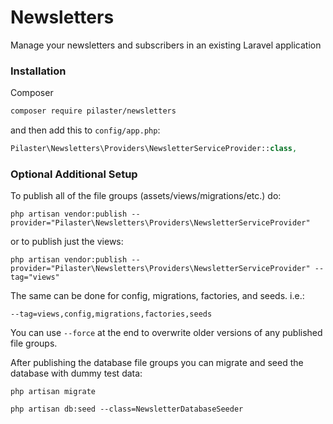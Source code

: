 # Newsletters

Manage your newsletters and subscribers in an existing Laravel application


### Installation

Composer

```bash
composer require pilaster/newsletters
```

and then add this to `config/app.php`:

```php
Pilaster\Newsletters\Providers\NewsletterServiceProvider::class,
```

### Optional Additional Setup

To publish all of the file groups (assets/views/migrations/etc.) do:

```
php artisan vendor:publish --provider="Pilaster\Newsletters\Providers\NewsletterServiceProvider"
```

or to publish just the views:

```
php artisan vendor:publish --provider="Pilaster\Newsletters\Providers\NewsletterServiceProvider" --tag="views"
```

The same can be done for config, migrations, factories, and seeds. i.e.:

```
--tag=views,config,migrations,factories,seeds
```

You can use `--force` at the end to overwrite older versions of any published file groups.

After publishing the database file groups you can migrate and seed the database with dummy test data:

```
php artisan migrate
```

```
php artisan db:seed --class=NewsletterDatabaseSeeder
```
